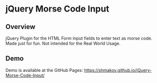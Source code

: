 jQuery Morse Code Input
=======

Overview
---------
jQuery Plugin for the HTML Form input fields to enter text as morse code. Made just for fun. Not intended for the Real World Usage.

Demo
---------
Demo is available at the GitHub Pages: https://shmakov.github.io/jQuery-Morse-Code-Input/

